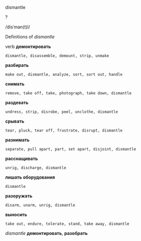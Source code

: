 dismantle

?

/disˈman(t)l/

Definitions of _dismantle_

verb
**демонтировать**

    dismantle, disassemble, demount, strip, unmake
**разбирать**

    make out, dismantle, analyze, sort, sort out, handle
**снимать**

    remove, take off, take, photograph, take down, dismantle
**раздевать**

    undress, strip, disrobe, peel, unclothe, dismantle
**срывать**

    tear, pluck, tear off, frustrate, disrupt, dismantle
**разнимать**

    separate, pull apart, part, set apart, disjoint, dismantle
**расснащивать**

    unrig, discharge, dismantle
**лишать оборудования**

    dismantle
**разоружать**

    disarm, unarm, unrig, dismantle
**выносить**

    take out, endure, tolerate, stand, take away, dismantle

_dismantle_
**демонтировать**, **разобрать**